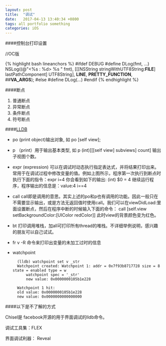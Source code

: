 ```yaml
---
layout: post
title:  "调试"
date:   2017-04-13 13:40:34 +0800
tags: all portfolio something
categories: iOS
---
```



####控制台打印设置

//OC版

{% highlight bash lineanchors %}
#ifdef DEBUG
#define DLog(fmt, ...) NSLog((@"<%s : %d> %s  " fmt), [[[NSString stringWithUTF8String:__FILE__] lastPathComponent]   UTF8String], __LINE__, __PRETTY_FUNCTION__,  ##__VA_ARGS__);
#else
    #define DLog(...)
#endif
{% endhighlight %}

####断点

1. 普通断点
2. 异常断点
3. 条件断点
4. 符号断点


####[LLDB](http://lldb.llvm.org/tutorial.html)
* po (print object)输出对象, 如 po [self view];
* p （print）用于输出基本类型, 如 p (int)[[[self view] subviews] count] 输出子视图个数。
* expr (expression) 可以在调试时动态执行指定表达式，并将结果打印出来。常用于在调试过程中修改变量的值。例如上图所示，程序第一次执行到断点时
执行下面的指令：expr i=4
你会看到如下的输出: (int) $0 = 4
继续运行程序，程序输出的信息是：value:4 i==4
* call call即是调用的意思。其实上述的po和p也有调用的功能。因此一般只在不需要显示输出，或是方法无返回值时使用call。我们可以在viewDidLoad:里面设置断点，然后在程序中断的时候输入下面的命令： call [self.view setBackgroundColor:[UIColor redColor]] 此时view的背景颜色变为红色。
* bt 打印调用堆栈，加all可打印所有thread的堆栈。不详细举例说明，感兴趣的朋友可以自己试试。
* fr v -R 命令来打印出变量的未加工过时的信息
* watchpoint


	
		(lldb) watchpoint set v _str
		Watchpoint created: Watchpoint 1: addr = 0x7f93b8717728 size = 8 state = enabled type = w
		    watchpoint spec = '_str'
		    new value: 0x0000000105b1e228
		
		Watchpoint 1 hit:
		old value: 0x0000000105b1e228
		new value: 0x0000000000000000



####以下是不了解的方式

Chisel是 facebook开源的用于界面调试的lldb命令。

调试工具集：FLEX

界面调试利器： Reveal